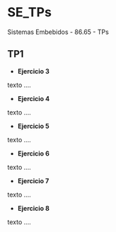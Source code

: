 # **SE_TPs**
Sistemas Embebidos - 86.65 - TPs

## **TP1**

* **Ejercicio 3**

texto ....

* **Ejercicio 4**

texto ....


* **Ejercicio 5**

texto ....


* **Ejercicio 6**

texto ....


* **Ejercicio 7**

texto ....


* **Ejercicio 8**

texto ....

